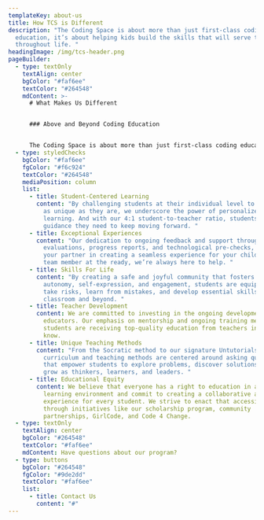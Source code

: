 ```yaml
---
templateKey: about-us
title: How TCS is Different
description: "The Coding Space is about more than just first-class coding
  education, it’s about helping kids build the skills that will serve them
  throughout life. "
headingImage: /img/tcs-header.png
pageBuilder:
  - type: textOnly
    textAlign: center
    bgColor: "#faf6ee"
    textColor: "#264548"
    mdContent: >-
      # What Makes Us Different


      ### Above and Beyond Coding Education


      The Coding Space is about more than just first-class coding education, it’s about helping kids build the skills that will serve them throughout life. Here’s how we go above and beyond:
  - type: styledChecks
    bgColor: "#faf6ee"
    fgColor: "#f6c924"
    textColor: "#264548"
    mediaPosition: column
    list:
      - title: Student-Centered Learning
        content: "By challenging students at their individual level to create projects
          as unique as they are, we underscore the power of personalized
          learning. And with our 4:1 student-to-teacher ratio, students get the
          guidance they need to keep moving forward. "
      - title: Exceptional Experiences
        content: "Our dedication to ongoing feedback and support through skill
          evaluations, progress reports, and technological pre-checks, makes us
          your partner in creating a seamless experience for your child. With a
          team member at the ready, we’re always here to help. "
      - title: Skills For Life
        content: "By creating a safe and joyful community that fosters curiosity,
          autonomy, self-expression, and engagement, students are equipped to
          take risks, learn from mistakes, and develop essential skills for the
          classroom and beyond. "
      - title: Teacher Development
        content: We are committed to investing in the ongoing development of our
          educators. Our emphasis on mentorship and ongoing training mean
          students are receiving top-quality education from teachers in the
          know.
      - title: Unique Teaching Methods
        content: "From the Socratic method to our signature Untutorials, our specialized
          curriculum and teaching methods are centered around asking questions
          that empower students to explore problems, discover solutions, and
          grow as thinkers, learners, and leaders. "
      - title: Educational Equity
        content: We believe that everyone has a right to education in a supportive
          learning environment and commit to creating a collaborative and joyful
          experience for every student. We strive to enact that accessibility
          through initiatives like our scholarship program, community
          partnerships, GirlCode, and Code 4 Change.
  - type: textOnly
    textAlign: center
    bgColor: "#264548"
    textColor: "#faf6ee"
    mdContent: Have questions about our program?
  - type: buttons
    bgColor: "#264548"
    fgColor: "#9de2dd"
    textColor: "#faf6ee"
    list:
      - title: Contact Us
        content: "#"
---
```

